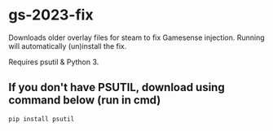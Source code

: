 # gs-2023-fix


Downloads older overlay files for steam to fix Gamesense injection. Running will automatically (un)install the fix.



Requires psutil & Python 3.

## If you don't have PSUTIL, download using command below (run in cmd)
```
pip install psutil 
```